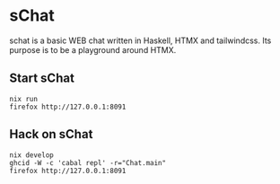 # sChat

schat is a basic WEB chat written in Haskell, HTMX and tailwindcss.
Its purpose is to be a playground around HTMX.

## Start sChat

```
nix run
firefox http://127.0.0.1:8091
```

## Hack on sChat

```Shell
nix develop
ghcid -W -c 'cabal repl' -r="Chat.main"
firefox http://127.0.0.1:8091
```

